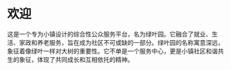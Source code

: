 # 欢迎

这是一个专为小镇设计的综合性公众服务平台，名为绿叶园。它融合了就业、生活、家政和养老服务，旨在成为社区不可或缺的一部分。绿叶园的名称寓意深远，象征着像绿叶一样对大树的重要性。它不单是一个服务中心，更是小镇社区和谐共生的象征，体现了共同成长和互相依托的精神。

